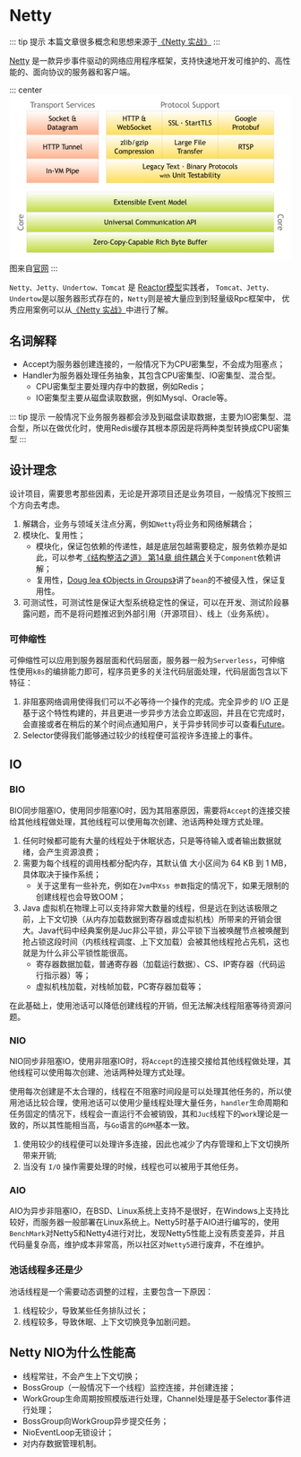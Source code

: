 # Netty

::: tip 提示
本篇文章很多概念和思想来源于[《Netty 实战》](https://book.douban.com/subject/27038538/)
:::

[Netty](https://netty.io) 是一款异步事件驱动的网络应用程序框架，支持快速地开发可维护的、高性能的、面向协议的服务器和客户端。

::: center
![An image](./images/components.png)图来自[官网](https://netty.io)
:::

`Netty、Jetty、Undertow、Tomcat` 是 [Reactor模型](./doug-lea/nio.pdf)实践者，
`Tomcat、Jetty、Undertow`是以服务器形式存在的，`Netty`则是被大量应到到轻量级Rpc框架中，
优秀应用案例可以从[《Netty 实战》](https://book.douban.com/subject/27038538/)中进行了解。

## 名词解释

* Accept为服务器创建连接的，一般情况下为CPU密集型，不会成为阻塞点；
* Handler为服务器处理任务抽象，其包含CPU密集型、IO密集型、混合型。
  * CPU密集型主要处理内存中的数据，例如Redis；
  * IO密集型主要从磁盘读取数据，例如Mysql、Oracle等。

::: tip 提示
一般情况下业务服务器都会涉及到磁盘读取数据，主要为IO密集型、混合型，所以在做优化时，使用Redis缓存其根本原因是将两种类型转换成CPU密集型
:::

## 设计理念

设计项目，需要思考那些因素，无论是开源项目还是业务项目，一般情况下按照三个方向去考虑。

1. 解耦合，业务与领域关注点分离，例如`Netty`将业务和网络解耦合；
2. 模块化、复用性；
   * 模块化，保证包依赖的传递性，越是底层包越需要稳定，服务依赖亦是如此，可以参考[《结构整洁之道》 第14章 组件耦合](https://book.douban.com/subject/30333919/)关于`Component`依赖讲解；
   * 复用性，[Doug lea 《Objects in Groups》](https://github.com/rfk1118/books/blob/main/doug/groups.pdf)讲了`bean`的不被侵入性，保证复用性。
3. 可测试性，可测试性是保证大型系统稳定性的保证，可以在开发、测试阶段暴露问题，而不是将问题推迟到外部引用（开源项目）、线上（业务系统）。

### 可伸缩性

可伸缩性可以应用到服务器层面和代码层面，服务器一般为`Serverless`，可伸缩性使用`k8s`的编排能力即可，程序员更多的关注代码层面处理，代码层面包含以下特征：

1. 非阻塞网络调用使得我们可以不必等待一个操作的完成。完全异步的 I/O 正是基于这个特性构建的，并且更进一步异步方法会立即返回，并且在它完成时，会直接或者在稍后的某个时间点通知用户，关于异步转同步可以查看[Future](../../languages/java/thread/java/juc/future.md)。
2. Selector使得我们能够通过较少的线程便可监视许多连接上的事件。

## IO

### BIO

BIO同步阻塞IO，使用同步阻塞IO时，因为其阻塞原因，需要将`Accept`的连接交接给其他线程做处理，其他线程可以使用每次创建、池话两种处理方式处理。

1. 任何时候都可能有大量的线程处于休眠状态，只是等待输入或者输出数据就绪，会产生资源浪费；
2. 需要为每个线程的调用栈都分配内存，其默认值 大小区间为 64 KB 到 1 MB，具体取决于操作系统；
   * 关于这里有一些补充，例如在`Jvm`中`Xss 参数`指定的情况下，如果无限制的创建线程也会导致OOM；
3. Java 虚拟机在物理上可以支持非常大数量的线程，但是远在到达该极限之前，上下文切换（从内存加载数据到寄存器或虚拟机栈）所带来的开销会很大。Java代码中经典案例是Juc非公平锁，非公平锁下当被唤醒节点被唤醒到抢占锁这段时间（内核线程调度、上下文加载）会被其他线程抢占先机，这也就是为什么非公平锁性能很高。
   * 寄存器数据加载，普通寄存器（加载运行数据）、CS、IP寄存器（代码运行指示器）等；
   * 虚拟机栈加载，对栈帧加载，PC寄存器加载等；

在此基础上，使用池话可以降低创建线程的开销，但无法解决线程阻塞等待资源问题。

### NIO

NIO同步非阻塞IO，使用非阻塞IO时，将`Accept`的连接交接给其他线程做处理，其他线程可以使用每次创建、池话两种处理方式处理。

使用每次创建是不太合理的，线程在不阻塞时间段是可以处理其他任务的，所以使用池话比较合理，使用池话可以使用少量线程处理大量任务，`handler`生命周期和任务固定的情况下，线程会一直运行不会被销毁，其和`Juc`线程下的`work`理论是一致的，所以其性能相当高，与`Go`语言的`GPM`基本一致。

1. 使用较少的线程便可以处理许多连接，因此也减少了内存管理和上下文切换所带来开销;
2. 当没有 `I/O` 操作需要处理的时候，线程也可以被用于其他任务。

### AIO

AIO为异步非阻塞IO，在BSD、Linux系统上支持不是很好，在Windows上支持比较好，而服务器一般部署在Linux系统上。Netty5时基于AIO进行编写的，使用`BenchMark`对Netty5和Netty4进行对比，发现Netty5性能上没有质变差异，并且代码量复杂高，维护成本非常高，所以社区对`Netty5`进行废弃，不在维护。

### 池话线程多还是少

池话线程是一个需要动态调整的过程，主要包含一下原因：

1. 线程较少，导致某些任务排队过长；
2. 线程较多，导致休眠、上下文切换竞争加剧问题。

## Netty NIO为什么性能高

* 线程常驻，不会产生上下文切换；
* BossGroup（一般情况下一个线程）监控连接，并创建连接；
* WorkGroup生命周期按照模版进行处理，Channel处理是基于Selector事件进行处理；
* BossGroup向WorkGroup异步提交任务；
* NioEventLoop无锁设计；
* 对内存数据管理机制。
